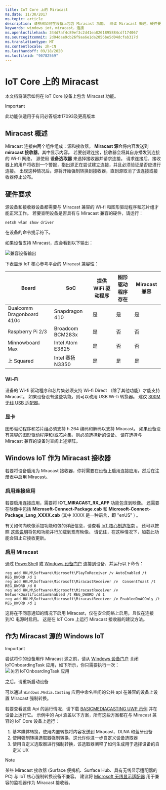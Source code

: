 ```yaml
---
title: IoT Core 上的 Miracast
ms.date: 11/30/2017
ms.topic: article
description: 请参阅如何在设备上包含 Miracast 功能。 阅读 Miracast 概述、硬件要求，以及如何使 Windows IoT 成为 Miracast 接收器或源。
keywords: windows iot，miracast，连接
ms.openlocfilehash: 344d7af4c89ef3c2d41ea8261895884cdf174067
ms.sourcegitcommit: 2d04dae9cb26f9aa6e1da2056be5d04dcfab317d
ms.translationtype: MT
ms.contentlocale: zh-CN
ms.lasthandoff: 09/18/2020
ms.locfileid: "90782569"
---
```

# <a name="miracast-on-iot-core"></a>IoT Core 上的 Miracast

本文档将演示如何在 IoT Core 设备上包含 Miracast 功能。

> [!IMPORTANT]
> 此功能仅适用于有问必答版本17093及更高版本

## <a name="miracast-overview"></a>Miracast 概述

Miracast 连接由两个组件组成：源和接收器。 **Miracast 源**会将内容发送到**miracast 接收器**，其中显示内容。 若要创建连接，接收器会将其自身播发到连接的 Wi-fi 网络。 源使用 **设备选取器** 来选择接收器并请求连接。 请求连接后，接收器上的用户将收到一个警报，指出源正在尝试建立连接，并且必须验证是否应进行连接。 出现这种情况后，源将开始强制转换到接收器，直到源取消了该连接或接收器停止公布。

## <a name="hardware-requirements"></a>硬件要求

源设备和接收器设备都需要与 Miracast 兼容的 Wi-fi 和图形驱动程序和芯片组才能正常工作。 若要查明设备是否具有与 Miracast 兼容的硬件，请运行： 
```
netsh wlan show driver
```
在设备的命令提示符下。

如果设备支持 Miracast，应会看到以下输出：

![兼容设备输出](../media/Miracast/CompatibleDevice.png)

下表显示 IoT 核心参考平台的 Miracast 兼容性：

| Board | SoC | 提供 WiFi 驱动程序 | 图形驱动程序存在 | Miracast 兼容 |
|-------|-----|----------------------|--------------------------|---------------------|
| Qualcomm Dragonboard 410c | Snapdragon 410 | 是 | 是 | 是 |
| Raspberry Pi 2/3 | Broadcom BCM283x | 是 | 否 | 否 |
| Minnowboard Max | Intel Atom E3825 | 是 | 否 | 否 |
| 上 Squared | Intel 赛扬 N3350 | 是 | 是 | 是 |


### <a name="wi-fi"></a>Wi-Fi

设备的 Wi-fi 驱动程序和芯片集必须支持 Wi-fi Direct （除了其他功能）才能支持 Miracast。 如果设备没有这些功能，则可以改用 USB Wi-fi 转换器。 建议 [300M 无线 USB 适配器](http://a.co/fdhEhV9)。

### <a name="graphics"></a>显卡

图形驱动程序和芯片组必须支持 h.264 编码和解码以支持 Miracast。 如果设备没有兼容的图形驱动程序和/或芯片集，则必须选择新的设备。 请在选择与 Miracast 兼容的设备时查阅上述矩阵。

## <a name="windows-iot-as-a-miracast-sink"></a>Windows IoT 作为 Miracast 接收器

若要将设备启用为 Miracast 接收器，你将需要在设备上启用连接应用，然后在注册表中启用 Miracast。

### <a name="enable-the-connect-app"></a>启用连接应用

若要启用连接应用，需要将 **IOT_MIRACAST_RX_APP** 功能包含到映像。 还需要在映像中包括  **Microsoft-Connect-Package.cab** 和 **Microsoft-Connect-Package_Lang_XXXX.cab** (其中 XXXX 是一种语言，即 "enUS" ) 。 

有关如何向映像添加功能和包的详细信息，请查看 [IoT 核心制造指南](https://docs.microsoft.com/windows-hardware/manufacture/iot/deploy-your-app-with-a-standard-board#update-the-feature-manifest) 。 还可以按照 [这些说明](https://docs.microsoft.com/windows/iot-core/build-your-image/createinstallpackage)将包和功能并行加载到现有映像。 请记住，在这种情况下，加载此功能会阻止它接收更新。


### <a name="enable-miracast"></a>启用 Miracast

通过 [PowerShell](https://docs.microsoft.com/windows/iot-core/connect-your-device/powershell) 或 [Windows 设备门户](https://docs.microsoft.com/windows/iot-core/manage-your-device/deviceportal) 连接到设备，并运行以下命令：
```
reg add HKLM\Software\Microsoft\PlayToReceiver /v AutoEnabled /t REG_DWORD /d 1  
reg add HKLM\Software\Microsoft\MiracastReceiver /v  ConsentToast /t REG_DWORD /d 0  
reg add HKLM\Software\Microsoft\MiracastReceiver /v NetworkQualificationEnabled /t REG_DWORD /d 1  
reg add HKLM\Software\Microsoft\MiracastReceiver /v EnabledOnACOnly /t REG_DWORD /d 1  
```
这将在不同意通知的情况下启用 Miracast，仅在安全网络上启用，且仅在连接到/C 电源时启用。 这是在 IoT Core 上运行 Miracast 接收器的建议方法。

## <a name="windows-iot-as-a-miracast-source"></a>作为 Miracast 源的 Windows IoT

> [!IMPORTANT]
> 尝试将你的设备用作 Miracast 源之前，请从 [Windows 设备门户](https://docs.microsoft.com/windows/iot-core/manage-your-device/deviceportal) 关闭 IoTOnboardingTask 应用，如下所示，你只需要执行一次： ![ 关闭 IoTOnboardingTask 应用](../media/Miracast/IoTOnboardingOff.gif)
>
> 之后，请重新启动设备

可以通过 `Windows.Media.Casting` 应用中命名空间的公共 api 在兼容的设备上设置 Miracast 强制转换。

若要查看这些 Api 的运行情况，请下载 [BASICMEDIACASTING UWP 示例](https://github.com/Microsoft/Windows-universal-samples/tree/master/Samples/BasicMediaCasting) 并在设备上运行它。 示例中的 Api 涵盖以下方案，所有这些方案都在与 Miracast 兼容的 IoT Core 设备上运行：
1. 基本媒体转换，使用内置转换将内容发送到 Miracast、DLNA 和蓝牙设备
2. 使用强制转换选取器强制转换，这允许你进一步自定义设备选取器
3. 使用自定义选取器进行强制转换，该选取器阐释了如何生成用于选择设备的自定义 UX

> [!NOTE]
> 某些 Miracast 接收器 (Surface 便携机、Surface Hub、具有无线显示适配器的 PC) 与 IoT 核心强制转换设备不兼容。 建议将 [Microsoft 无线显示适配器](https://www.microsoft.com/accessories/en-us/products/adapters/wireless-display-adapter-2/p3q-00001) 用于兼容的监视器作为 Miracast 接收器。
